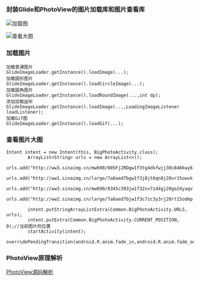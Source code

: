 ### 封装Glide和PhotoView的图片加载库和图片查看库
![加载图](http://7xpp4m.com1.z0.glb.clouddn.com/loadImage.gif)

![查看大图](http://7xpp4m.com1.z0.glb.clouddn.com/final.gif)

### 加载图片
    加载普通图片
	GlideImageLoader.getInstance().loadImage(...);
	加载圆形图片
	GlideImageLoader.getInstance().loadCircleImage(...);
	加载圆角图片
	GlideImageLoader.getInstance().loadRoundImage(...,int dp);
	添加加载监听
	GlideImageLoader.getInstance().loadImage(...,LoadingImageListener loadListener);
	加载Gif图
	GlideImageLoader.getInstance().loadGif(...);

### 查看图片大图
	
	Intent intent = new Intent(this, BigPhotoActivity.class);
	        ArrayList<String> urls = new ArrayList<>();
	        urls.add("http://ww3.sinaimg.cn/mw690/005Fj2RDgw1f3tg4dkfwjj30c846kwy6.jpg");
	        urls.add("http://ww1.sinaimg.cn/large/7a8aed7bgw1f3j8jt6qn8j20vr15owvk.jpg");
	        urls.add("http://ww3.sinaimg.cn/mw690/8345c393jw1f32xv7zd4gj20go24yaqv.jpg");
	        urls.add("http://ww2.sinaimg.cn/large/7a8aed7bjw1f3c7zc3y3rj20rt15odmp.jpg");
	
	        intent.putStringArrayListExtra(Common.BigPhotoActivity.URLS, urls);
	        intent.putExtra(Common.BigPhotoActivity.CURRENT_POSITION, 0);//当前图片的位置
	        startActivity(intent);
	        overridePendingTransition(android.R.anim.fade_in,android.R.anim.fade_out);

### PhotoView原理解析

[PhotoView源码解析](https://www.zybuluo.com/archeryc/note/374243)